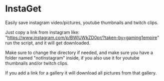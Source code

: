 # InstaGet
Easily save instagram video/pictures, youtube thumbnails and twitch clips.

Just copy a link from instagram like: "https://www.instagram.com/p/BWlUWkZD0pr/?taken-by=gaming1empire" run the script, and it will get downloaded.

Make sure to change the directory if needed, and make sure you have a folder named "notInstagram" inside, if you also use it for youtube thumbnails and/or twitch clips.

If you add a link for a gallery it will download all pictures from that gallery.
